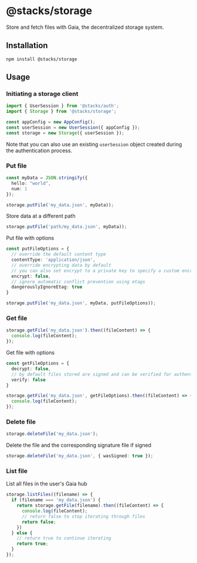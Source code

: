 # @stacks/storage

Store and fetch files with Gaia, the decentralized storage system.

## Installation

```
npm install @stacks/storage
```

## Usage

### Initiating a storage client

```typescript
import { UserSession } from '@stacks/auth';
import { Storage } from '@stacks/storage';

const appConfig = new AppConfig();
const userSession = new UserSession({ appConfig });
const storage = new Storage({ userSession });
```

Note that you can also use an existing `userSession` object created during the authentication process.

### Put file

```typescript
const myData = JSON.stringify({
  hello: "world",
  num: 1
});

storage.putFile('my_data.json', myData));
```

Store data at a different path

```typescript
storage.putFile('path/my_data.json', myData));
```

Put file with options

```typescript
const putFileOptions = {
  // override the default content type
  contentType: 'application/json', 
  // override encrypting data by default
  // you can also set encrypt to a private key to specify a custom encryption key
  encrypt: false, 
  // ignore automatic conflict prevention using etags
  dangerouslyIgnoreEtag: true
}

storage.putFile('my_data.json', myData, putFileOptions));
```

### Get file

```typescript
storage.getFile('my_data.json').then((fileContent) => {
  console.log(fileContent);
});
```

Get file with options

```typescript
const getFileOptions = {
  decrypt: false,
  // by default files stored are signed and can be verified for authenticity
  verify: false
}

storage.getFile('my_data.json', getFileOptions).then((fileContent) => {
  console.log(fileContent);
});
```

### Delete file

```typescript
storage.deleteFile('my_data.json');
```

Delete the file and the corresponding signature file if signed

```typescript
storage.deleteFile('my_data.json', { wasSigned: true });
```

### List file

List all files in the user's Gaia hub

```typescript
storage.listFiles((filename) => {
  if (filename === 'my_data.json') {
    return storage.getFile(filename).then((fileContent) => {
      console.log(fileContent);
      // return false to stop iterating through files
      return false;
    })
  } else {
    // return true to continue iterating
    return true;
  }
});
```
